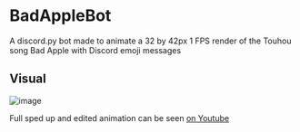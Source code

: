 # BadAppleBot

A discord.py bot made to animate a 32 by 42px 1 FPS render of the Touhou song Bad Apple with Discord emoji messages

## Visual

![image](https://user-images.githubusercontent.com/44596843/174241600-bfa32311-3733-426d-9981-8b95d0827c63.png)

Full sped up and edited animation can be seen [on Youtube](https://youtu.be/I_XC9NtGaNw)
